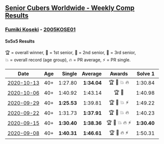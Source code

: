 <style>table {white-space: nowrap;}</style>

## [Senior Cubers Worldwide - Weekly Comp Results](/scw-comp/results/)
### [Fumiki Koseki](README.md) - [2005KOSE01](https://www.worldcubeassociation.org/persons/2005KOSE01?event=555)
#### 5x5x5 Results

<span style="white-space: nowrap;">🏆 = overall winner</span>, <span style="white-space: nowrap;">🥇 = 1st senior</span>, <span style="white-space: nowrap;">🥈 = 2nd senior</span>, <span style="white-space: nowrap;">🥉 = 3rd senior</span>, <span style="white-space: nowrap;">💥 = overall record (age group)</span>, <span style="white-space: nowrap;">🔥 = PR average</span>, <span style="white-space: nowrap;">⚡ = PR single</span>.

| Date | Age | Single | Average | Awards | Solve 1 | Solve 2 | Solve 3 | Solve 4 | Solve 5 | Video |
| :--: | :--: | --: | --: | :--: | --: | --: | --: | --: | --: | :-- |
| [2020-10-13](../../results/2020-10-13/555.md) | 40+ | 1:27.80 | **1:34.04** | 🏆 🥇 💥 🔥 | 1:30.84 | 1:27.80 | 1:38.11 | 1:33.96 | 1:37.32 | [Desktop](https://www.facebook.com/events/746942356162446/permalink/752819055574776) / [Mobile](https://m.facebook.com/events/746942356162446?view=permalink&id=752819055574776) |
| [2020-10-06](../../results/2020-10-06/555.md) | 40+ | 1:40.92 | 1:43.14 | 🏆 🥇 | 1:40.98 | 1:40.92 | 1:41.08 | 1:47.37 | 1:48.10 | [Desktop](https://www.facebook.com/events/2766581680255939/permalink/2772744492972991) / [Mobile](https://m.facebook.com/events/2766581680255939?view=permalink&id=2772744492972991) |
| [2020-09-29](../../results/2020-09-29/555.md) | 40+ | **1:25.53** | 1:39.81 | 🏆 🥇 💥 ⚡ | 1:49.22 | 1:46.99 | **1:25.53** | 1:35.62 | 1:36.82 | [Desktop](https://www.facebook.com/events/427181104911253/permalink/432496811046349) / [Mobile](https://m.facebook.com/events/427181104911253?view=permalink&id=432496811046349) |
| [2020-09-22](../../results/2020-09-22/555.md) | 40+ | 1:31.73 | **1:37.91** | 🏆 🥇 💥 🔥 | 1:40.23 | 1:35.77 | 1:31.73 | 1:41.01 | 1:37.74 | [Desktop](https://www.facebook.com/events/342541897161786/permalink/343949387021037) / [Mobile](https://m.facebook.com/events/342541897161786?view=permalink&id=343949387021037) |
| [2020-09-15](../../results/2020-09-15/555.md) | 40+ | **1:30.40** | **1:38.36** | 🏆 🥇 💥 🔥 ⚡ | **1:30.40** | 1:44.75 | 1:43.98 | 1:30.59 | 1:40.52 | [Desktop](https://www.facebook.com/events/655903882008117/permalink/659479484983890) / [Mobile](https://m.facebook.com/events/655903882008117?view=permalink&id=659479484983890) |
| [2020-09-08](../../results/2020-09-08/555.md) | 40+ | **1:40.31** | **1:46.61** | 🏆 🥇 🔥 ⚡ | 1:50.31 | 1:51.54 | 1:43.11 | 1:46.42 | **1:40.31** | [Desktop](https://www.facebook.com/events/342884623427933/permalink/347488056300923) / [Mobile](https://m.facebook.com/events/342884623427933?view=permalink&id=347488056300923) |


<!-- Global site tag (gtag.js) - Google Analytics -->
<script async src="https://www.googletagmanager.com/gtag/js?id=UA-86348435-3"></script>
<script>window.dataLayer = window.dataLayer || []; function gtag() {dataLayer.push(arguments);} gtag('js', new Date()); gtag('config', 'UA-86348435-3');</script>

